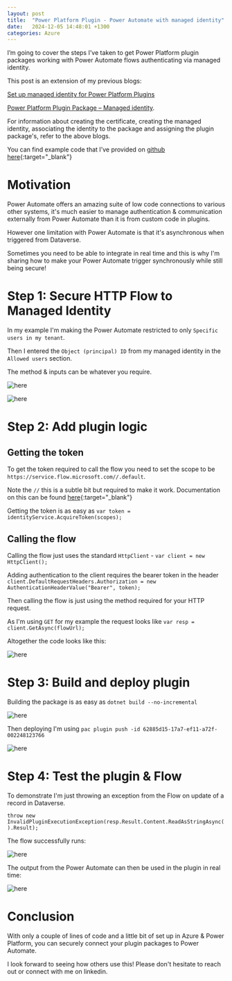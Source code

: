 ```yaml
---
layout: post
title:  "Power Platform Plugin - Power Automate with managed identity"
date:   2024-12-05 14:48:01 +1300
categories: Azure
---
```


I’m going to cover the steps I’ve taken to get Power Platform plugin packages working with Power Automate flows authenticating via managed identity.

This post is an extension of my previous blogs:

[Set up managed identity for Power Platform Plugins](/azure/2024/10/14/set-up-managed-identity-for-power-platform-plugins.html)

[Power Platform Plugin Package – Managed identity](/azure/2024/11/22/power-platform-plugin-package-managed-identity.html).

For information about creating the certificate, creating the managed identity, associating the identity to the package and assigning the plugin package's, refer to the above blogs.

You can find example code that I’ve provided on [github here](https://github.com/Cliveo/ManagedIdentityPlugin){:target="_blank"}

# Motivation
Power Automate offers an amazing suite of low code connections to various other systems, it's much easier to manage authentication & communication externally from Power Automate than it is from custom code in plugins. 

However one limitation with Power Automate is that it's asynchronous when triggered from Dataverse. 

Sometimes you need to be able to integrate in real time and this is why I'm sharing how to make your Power Automate trigger synchronously while still being secure!

# Step 1: Secure HTTP Flow to Managed Identity

In my example I'm making the Power Automate restricted to only `Specific users in my tenant`. 

Then I entered the `Object (principal) ID` from my managed identity in the `Allowed users` section.

The method & inputs can be whatever you require.

![here](/assets/plugin-power-automate/1.png)

![here](/assets/plugin-power-automate/2.png)

# Step 2: Add plugin logic

## Getting the token

To get the token required to call the flow you need to set the scope to be `https://service.flow.microsoft.com//.default`.

Note the `//` this is a subtle bit but required to make it work. Documentation on this can be found [here](https://learn.microsoft.com/en-us/entra/identity-platform/scopes-oidc#trailing-slash-and-default){:target="_blank"}

Getting the token is as easy as `var token = identityService.AcquireToken(scopes);`


## Calling the flow

Calling the flow just uses the standard `HttpClient` - `var client = new HttpClient();`

Adding authentication to the client requires the bearer token in the header `client.DefaultRequestHeaders.Authorization = new AuthenticationHeaderValue("Bearer", token);`

Then calling the flow is just using the method required for your HTTP request.

As I'm using `GET` for my example the request looks like `var resp = client.GetAsync(flowUrl);`

Altogether the code looks like this:

![here](/assets/plugin-power-automate/3.png)

# Step 3: Build and deploy plugin

Building the package is as easy as `dotnet build --no-incremental`

![here](/assets/plugin-key-vault/4.png)

Then deploying I'm using `pac plugin push -id 62885d15-17a7-ef11-a72f-002248123766`

![here](/assets/plugin-key-vault/5.png)

# Step 4: Test the plugin & Flow


To demonstrate I'm just throwing an exception from the Flow on update of a record in Dataverse.

`throw new InvalidPluginExecutionException(resp.Result.Content.ReadAsStringAsync().Result);`

The flow successfully runs:

![here](/assets/plugin-power-automate/4.png)

The output from the Power Automate can then be used in the plugin in real time:

![here](/assets/plugin-power-automate/5.png)

# Conclusion

With only a couple of lines of code and a little bit of set up in Azure & Power Platform, you can securely connect your plugin packages to Power Automate.

I look forward to seeing how others use this! Please don't hesitate to reach out or connect with me on linkedin.